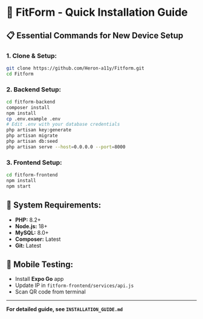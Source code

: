 # 🚀 FitForm - Quick Installation Guide

## 📋 Essential Commands for New Device Setup

### **1. Clone & Setup:**
```bash
git clone https://github.com/Heron-a11y/Fitform.git
cd Fitform
```

### **2. Backend Setup:**
```bash
cd fitform-backend
composer install
npm install
cp .env.example .env
# Edit .env with your database credentials
php artisan key:generate
php artisan migrate
php artisan db:seed
php artisan serve --host=0.0.0.0 --port=8000
```

### **3. Frontend Setup:**
```bash
cd fitform-frontend
npm install
npm start
```

## 🔧 System Requirements:
- **PHP:** 8.2+
- **Node.js:** 18+
- **MySQL:** 8.0+
- **Composer:** Latest
- **Git:** Latest

## 📱 Mobile Testing:
- Install **Expo Go** app
- Update IP in `fitform-frontend/services/api.js`
- Scan QR code from terminal

---
**For detailed guide, see `INSTALLATION_GUIDE.md`**
